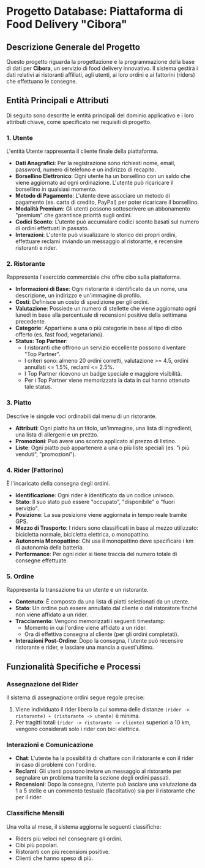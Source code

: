 # Progetto Database: Piattaforma di Food Delivery "Cibora"

## Descrizione Generale del Progetto

Questo progetto riguarda la progettazione e la programmazione della base di dati per **Cibora**, un servizio di food delivery innovativo. Il sistema gestirà i dati relativi ai ristoranti affiliati, agli utenti, ai loro ordini e ai fattorini (riders) che effettuano le consegne.

## Entità Principali e Attributi

Di seguito sono descritte le entità principali del dominio applicativo e i loro attributi chiave, come specificato nei requisiti di progetto.

### 1. Utente

L'entità Utente rappresenta il cliente finale della piattaforma.

* **Dati Anagrafici**: Per la registrazione sono richiesti nome, email, password, numero di telefono e un indirizzo di recapito.
* **Borsellino Elettronico**: Ogni utente ha un borsellino con un saldo che viene aggiornato ad ogni ordinazione. L'utente può ricaricare il borsellino in qualsiasi momento.
* **Metodo di Pagamento**: L'utente deve associare un metodo di pagamento (es. carta di credito, PayPal) per poter ricaricare il borsellino.
* **Modalità Premium**: Gli utenti possono sottoscrivere un abbonamento "premium" che garantisce priorità sugli ordini.
* **Codici Sconto**: L'utente può accumulare codici sconto basati sul numero di ordini effettuati in passato.
* **Interazioni**: L'utente può visualizzare lo storico dei propri ordini, effettuare reclami inviando un messaggio al ristorante, e recensire ristoranti e rider.

### 2. Ristorante

Rappresenta l'esercizio commerciale che offre cibo sulla piattaforma.

* **Informazioni di Base**: Ogni ristorante è identificato da un nome, una descrizione, un indirizzo e un'immagine di profilo.
* **Costi**: Definisce un costo di spedizione per gli ordini.
* **Valutazione**: Possiede un numero di stellette che viene aggiornato ogni lunedì in base alla percentuale di recensioni positive della settimana precedente.
* **Categorie**: Appartiene a una o più categorie in base al tipo di cibo offerto (es. fast food, vegetariano).
* **Status: Top Partner**:
    * I ristoranti che offrono un servizio eccellente possono diventare "Top Partner".
    * I criteri sono: almeno 20 ordini corretti, valutazione >= 4.5, ordini annullati <= 1.5%, reclami <= 2.5%.
    * I Top Partner ricevono un badge speciale e maggiore visibilità.
    * Per i Top Partner viene memorizzata la data in cui hanno ottenuto tale status.

### 3. Piatto

Descrive le singole voci ordinabili dal menu di un ristorante.

* **Attributi**: Ogni piatto ha un titolo, un'immagine, una lista di ingredienti, una lista di allergeni e un prezzo.
* **Promozioni**: Può avere uno sconto applicato al prezzo di listino.
* **Liste**: Ogni piatto può appartenere a una o più liste speciali (es. "i più venduti", "promozioni").

### 4. Rider (Fattorino)

È l'incaricato della consegna degli ordini.

* **Identificazione**: Ogni rider è identificato da un codice univoco.
* **Stato**: Il suo stato può essere "occupato", "disponibile" o "fuori servizio".
* **Posizione**: La sua posizione viene aggiornata in tempo reale tramite GPS.
* **Mezzo di Trasporto**: I riders sono classificati in base al mezzo utilizzato: bicicletta normale, bicicletta elettrica, o monopattino.
* **Autonomia Monopattino**: Chi usa il monopattino deve specificare i km di autonomia della batteria.
* **Performance**: Per ogni rider si tiene traccia del numero totale di consegne effettuate.

### 5. Ordine

Rappresenta la transazione tra un utente e un ristorante.

* **Contenuto**: È composto da una lista di piatti selezionati da un utente.
* **Stato**: Un ordine può essere annullato dal cliente o dal ristoratore finché non viene affidato a un rider.
* **Tracciamento**: Vengono memorizzati i seguenti timestamp:
    * Momento in cui l'ordine viene affidato a un rider.
    * Ora di effettiva consegna al cliente (per gli ordini completati).
* **Interazioni Post-Ordine**: Dopo la consegna, l'utente può recensire ristorante e rider, e lasciare una mancia a quest'ultimo.

## Funzionalità Specifiche e Processi

### Assegnazione del Rider
Il sistema di assegnazione ordini segue regole precise:
1.  Viene individuato il rider libero la cui somma delle distanze `(rider -> ristorante) + (ristorante -> utente)` è minima.
2.  Per tragitti totali `(rider -> ristorante -> cliente)` superiori a 10 km, vengono considerati solo i rider con bici elettrica.

### Interazioni e Comunicazione
* **Chat**: L'utente ha la possibilità di chattare con il ristorante e con il rider in caso di problemi con l'ordine.
* **Reclami**: Gli utenti possono inviare un messaggio al ristorante per segnalare un problema tramite la sezione degli ordini passati.
* **Recensioni**: Dopo la consegna, l'utente può lasciare una valutazione da 1 a 5 stelle e un commento testuale (facoltativo) sia per il ristorante che per il rider.

### Classifiche Mensili
Una volta al mese, il sistema aggiorna le seguenti classifiche:
* Riders più veloci nel consegnare gli ordini.
* Cibi più popolari.
* Ristoranti con più recensioni positive.
* Clienti che hanno speso di più.
